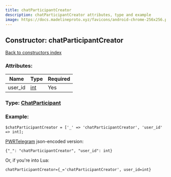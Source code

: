 ```yaml
---
title: chatParticipantCreator
description: chatParticipantCreator attributes, type and example
image: https://docs.madelineproto.xyz/favicons/android-chrome-256x256.png
---
```

## Constructor: chatParticipantCreator  
[Back to constructors index](index.md)



### Attributes:

| Name     |    Type       | Required |
|----------|---------------|----------|
|user\_id|[int](../types/int.md) | Yes|



### Type: [ChatParticipant](../types/ChatParticipant.md)


### Example:

```
$chatParticipantCreator = ['_' => 'chatParticipantCreator', 'user_id' => int];
```  

[PWRTelegram](https://pwrtelegram.xyz) json-encoded version:

```
{"_": "chatParticipantCreator", "user_id": int}
```


Or, if you're into Lua:  


```
chatParticipantCreator={_='chatParticipantCreator', user_id=int}

```


